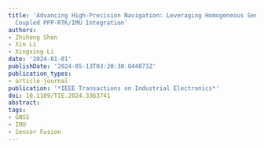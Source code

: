 ```yaml
---
title: 'Advancing High-Precision Navigation: Leveraging Homogeneous Sensors in Tightly
  Coupled PPP-RTK/IMU Integration'
authors:
- Zhiheng Shen
- Xin Li
- Xingxing Li
date: '2024-01-01'
publishDate: '2024-05-13T03:20:30.844873Z'
publication_types:
- article-journal
publication: '*IEEE Transactions on Industrial Electronics*'
doi: 10.1109/TIE.2024.3363741
abstract: 
tags: 
- GNSS
- IMU
- Sensor Fusion
---
```

